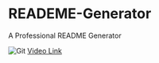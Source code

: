 # READEME-Generator
A Professional README Generator

![Git](videoready.gif)
[Video Link](https://drive.google.com/file/d/1oz2wDqn0HdtC_M5tTqnxQUK40yjhLKct/view)
